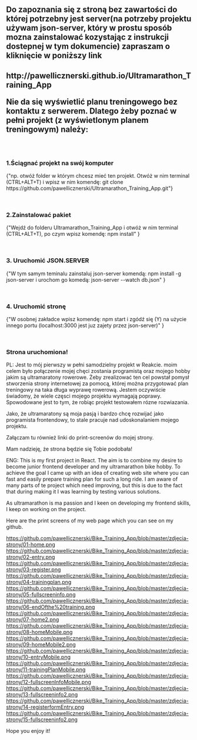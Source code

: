 <H2>Do zapoznania się z stroną bez zawartości do której potrzebny jest server(na potrzeby projektu używam json-server, który w prostu sposób mozna zainstalować kozystając z instrukcji dostepnej w tym dokumencie) zapraszam o kliknięcie w poniższy link<H2>
http://pawellicznerski.github.io/Ultramarathon_Training_App

<p>Nie da się wyświetlić planu treningowego bez kontaktu z serwerem. Dlatego żeby poznać w pełni projekt (z wyświetlonym planem treningowym) należy:</p><br/>
<h3>1.Ściągnać projekt na swój komputer</h3>
<p> {"np. otwóż folder w którym chcesz mieć ten projekt. Otwóż w nim terminal (CTRL+ALT+T) i wpisz w nim komendę: git clone https://github.com/pawellicznerski/Ultramarathon_Training_App.git"}</p><br/>
<h3>2.Zainstalować pakiet</h3>
<p> {"Wejdź do folderu Ultramarathon_Training_App i otwóż w nim terminal (CTRL+ALT+T), po czym wpisz komendę: npm install" }</p><br/>
<h3>3. Uruchomić JSON.SERVER</h3>
<p> {"W tym samym teminalu zainstaluj json-server komendą: npm install -g json-server i urochom go komedą: json-server --watch db.json" }</p><br/>
<h3>4. Uruchomić stronę</h3>
<p> {"W osobnej zakładce wpisz komendę: npm start i zgódź się (Y) na użycie innego portu (localhost:3000 jest juz zajety przez json-server)" }</p><br/>
  <h3>Strona uruchomiona!</h3>


  PL:
Jest to mój pierwszy w pełni samodzielny projekt w Reakcie. moim celem było połączenie mojej chęci zostania programistą oraz mojego hobby jakim są ultramaratony rowerowe.
Żeby zrealizować ten cel powstał pomysł stworzenia strony internetowej za pomocą, której można przygotować plan treningowy na taka długa wyprawę rowerową. Jestem oczywiście świadomy, że wiele częsci mojego projektu wymagają poprawy. Spowodowane jest to tym, że robiąc projekt testowałem rózne rozwiazania.

Jako, że ultramaratony są moja pasją i bardzo chcę rozwijać jako programista frontendowy, to stale pracuje nad udoskonalaniem mojego projektu.

Załączam tu również linki do print-screenów do mojej strony.

Mam nadzieję, że strona będzie się Tobie podobała!

ENG:
This is my first project in React. The aim is to combine my desire to become junior frontend developer and my ultramarathon bike hobby.
To achieve the goal I came up with an idea of creating web site where you can fast and easily prepare training plan for such a long ride.
I am aware of many parts of te project which need improving, but this is due to the fact that during making it I was learning by testing various solutions.

As ultramarathon is ma passion and I keen on developing my frontend skills, I keep on working on the project.

Here are the print screens of my web page which you can see on my github.

https://github.com/pawellicznerski/Bike_Training_App/blob/master/zdjecia-strony/01-home.png
https://github.com/pawellicznerski/Bike_Training_App/blob/master/zdjecia-strony/02-entry.png
https://github.com/pawellicznerski/Bike_Training_App/blob/master/zdjecia-strony/03-register.png
https://github.com/pawellicznerski/Bike_Training_App/blob/master/zdjecia-strony/04-trainingplan.png
https://github.com/pawellicznerski/Bike_Training_App/blob/master/zdjecia-strony/05-fullscreeninfo.png
https://github.com/pawellicznerski/Bike_Training_App/blob/master/zdjecia-strony/06-endOfthe%20training.png
https://github.com/pawellicznerski/Bike_Training_App/blob/master/zdjecia-strony/07-home2.png
https://github.com/pawellicznerski/Bike_Training_App/blob/master/zdjecia-strony/08-homeMobile.png
https://github.com/pawellicznerski/Bike_Training_App/blob/master/zdjecia-strony/09-homeMobile2.png
https://github.com/pawellicznerski/Bike_Training_App/blob/master/zdjecia-strony/10-entryMobile.png
https://github.com/pawellicznerski/Bike_Training_App/blob/master/zdjecia-strony/11-trainingPlanMobile.png
https://github.com/pawellicznerski/Bike_Training_App/blob/master/zdjecia-strony/12-fullscreenInfoMobile.png
https://github.com/pawellicznerski/Bike_Training_App/blob/master/zdjecia-strony/13-fullscreeninfo2.png
https://github.com/pawellicznerski/Bike_Training_App/blob/master/zdjecia-strony/14-registerformEntry.png
https://github.com/pawellicznerski/Bike_Training_App/blob/master/zdjecia-strony/15-fullscreeninfo2.png

Hope you enjoy it!
